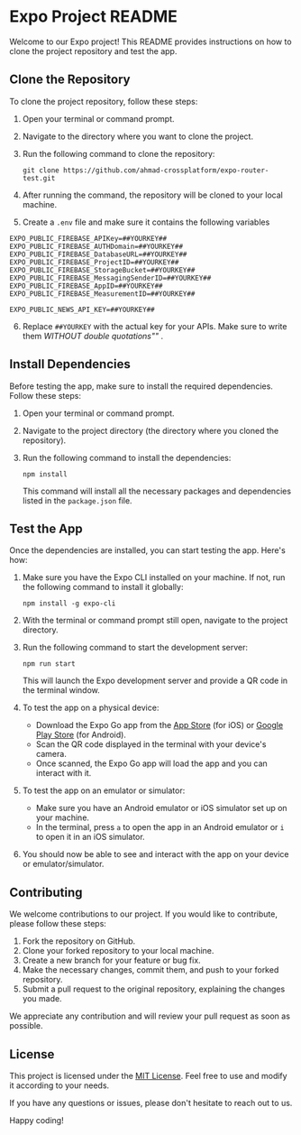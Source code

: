 # Expo Project README

Welcome to our Expo project! This README provides instructions on how to clone the project repository and test the app.

## Clone the Repository

To clone the project repository, follow these steps:

1. Open your terminal or command prompt.
2. Navigate to the directory where you want to clone the project.
3. Run the following command to clone the repository:

   ```
   git clone https://github.com/ahmad-crossplatform/expo-router-test.git
   ```

4. After running the command, the repository will be cloned to your local machine.

5. Create a `.env` file and make sure it contains the following variables

```
EXPO_PUBLIC_FIREBASE_APIKey=##YOURKEY##
EXPO_PUBLIC_FIREBASE_AUTHDomain=##YOURKEY##
EXPO_PUBLIC_FIREBASE_DatabaseURL=##YOURKEY##
EXPO_PUBLIC_FIREBASE_ProjectID=##YOURKEY##
EXPO_PUBLIC_FIREBASE_StorageBucket=##YOURKEY##
EXPO_PUBLIC_FIREBASE_MessagingSenderID=##YOURKEY##
EXPO_PUBLIC_FIREBASE_AppID=##YOURKEY##
EXPO_PUBLIC_FIREBASE_MeasurementID=##YOURKEY##

EXPO_PUBLIC_NEWS_API_KEY=##YOURKEY##
```

6. Replace `##YOURKEY` with the actual key for your APIs. Make sure to write them _WITHOUT double quotations""_ .

## Install Dependencies

Before testing the app, make sure to install the required dependencies. Follow these steps:

1. Open your terminal or command prompt.
2. Navigate to the project directory (the directory where you cloned the repository).
3. Run the following command to install the dependencies:

   ```
   npm install
   ```

   This command will install all the necessary packages and dependencies listed in the `package.json` file.

## Test the App

Once the dependencies are installed, you can start testing the app. Here's how:

1. Make sure you have the Expo CLI installed on your machine. If not, run the following command to install it globally:

   ```
   npm install -g expo-cli
   ```

2. With the terminal or command prompt still open, navigate to the project directory.
3. Run the following command to start the development server:

   ```
   npm run start
   ```

   This will launch the Expo development server and provide a QR code in the terminal window.

4. To test the app on a physical device:

   - Download the Expo Go app from the [App Store](https://apps.apple.com/app/apple-store/id982107779) (for iOS) or [Google Play Store](https://play.google.com/store/apps/details?id=host.exp.exponent) (for Android).
   - Scan the QR code displayed in the terminal with your device's camera.
   - Once scanned, the Expo Go app will load the app and you can interact with it.

5. To test the app on an emulator or simulator:

   - Make sure you have an Android emulator or iOS simulator set up on your machine.
   - In the terminal, press `a` to open the app in an Android emulator or `i` to open it in an iOS simulator.

6. You should now be able to see and interact with the app on your device or emulator/simulator.

## Contributing

We welcome contributions to our project. If you would like to contribute, please follow these steps:

1. Fork the repository on GitHub.
2. Clone your forked repository to your local machine.
3. Create a new branch for your feature or bug fix.
4. Make the necessary changes, commit them, and push to your forked repository.
5. Submit a pull request to the original repository, explaining the changes you made.

We appreciate any contribution and will review your pull request as soon as possible.

## License

This project is licensed under the [MIT License](LICENSE). Feel free to use and modify it according to your needs.

If you have any questions or issues, please don't hesitate to reach out to us.

Happy coding!
